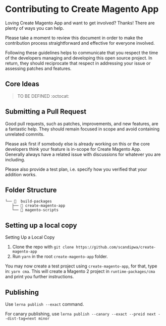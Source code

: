 # Contributing to Create Magento App

Loving Create Magento App and want to get involved? Thanks! There are plenty of ways you can help.

Please take a moment to review this document in order to make the contribution process straightforward and effective for everyone involved.

Following these guidelines helps to communicate that you respect the time of the developers managing and developing this open source project. In return, they should reciprocate that respect in addressing your issue or assessing patches and features.

## Core Ideas

> TO BE DEFINED :octocat:

## Submitting a Pull Request

Good pull requests, such as patches, improvements, and new features, are a fantastic help. They should remain focused in scope and avoid containing unrelated commits.

Please ask first if somebody else is already working on this or the core developers think your feature is in-scope for Create Magento App. Generally always have a related issue with discussions for whatever you are including.

Please also provide a test plan, i.e. specify how you verified that your addition works.

## Folder Structure

```
└── 📁  build-packages
   ├── 📁 create-magento-app
   └── 📁 magento-scripts
```

## Setting up a local copy

Setting Up a Local Copy
1. Clone the repo with `git clone https://github.com/scandipwa/create-magento-app`
2. Run `yarn` in the root `create-magento-app` folder.

You may now create a test project using `create-magento-app`, for that, type in: `yarn cma`. This will create a Magento 2 project in `runtime-packages/cma` and print you further instructions.

## Publishing

Use `lerna publish --exact` command.

For canary publishing, use `lerna publish --canary --exact --preid next --dist-tag=next minor`


